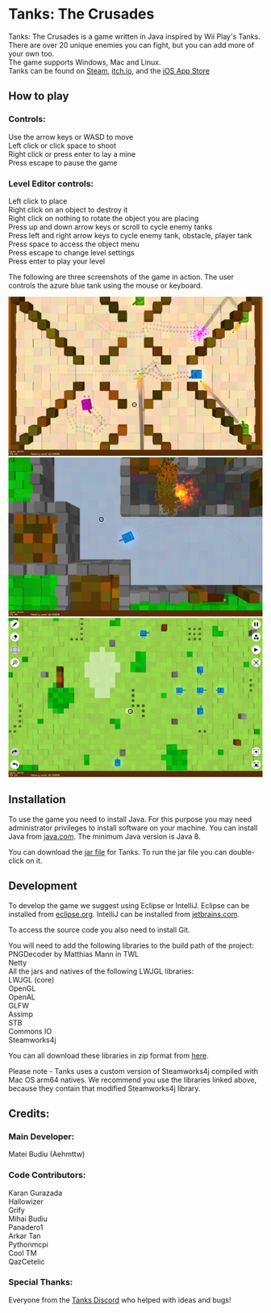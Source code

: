 # Tanks: The Crusades

Tanks: The Crusades is a game written in Java inspired by Wii Play's Tanks.<br>
There are over 20 unique enemies you can fight, but you can add more of your own too.<br>
The game supports Windows, Mac and Linux.<br>
Tanks can be found on [Steam](https://store.steampowered.com/app/1660910/Tanks_The_Crusades/), [itch.io](https://aehmttw.itch.io/tanks), and the [iOS App Store](https://apps.apple.com/us/app/tanks-the-crusades/id1508772262)

## How to play

### Controls: <br>
Use the arrow keys or WASD to move <br>
Left click or click space to shoot<br>
Right click or press enter to lay a mine<br>
Press escape to pause the game<br>

### Level Editor controls:<br>
Left click to place<br>
Right click on an object to destroy it<br>
Right click on nothing to rotate the object you are placing<br>
Press up and down arrow keys or scroll to cycle enemy tanks<br>
Press left and right arrow keys to cycle enemy tank, obstacle, player tank<br>
Press space to access the object menu<br>
Press escape to change level settings<br>
Press enter to play your level<br>

The following are three screenshots of the game in action. The user controls the azure blue tank using the mouse or keyboard.

![Gameplay](screenshot1.PNG)
![Gameplay](screenshot2.PNG)
![Gameplay](screenshot3.PNG)

## Installation

To use the game you need to install Java. For this purpose you may need
administrator privileges to install software on your machine. You can install Java 
from [java.com](https://java.com/download). The minimum Java version is Java 8.<br>

You can download the [jar file](https://1drv.ms/u/s!AnwBrt306BrJ-ltbmsJuG2pZdfVk?e=fg7P0k) for Tanks.
To run the jar file you can double-click on it. 

## Development

To develop the game we suggest using Eclipse or IntelliJ. Eclipse can be installed from 
[eclipse.org](http://www.eclipse.org/downloads/). IntelliJ can be installed from 
[jetbrains.com](https://www.jetbrains.com/idea/download/). <br>

To access the source code you also need to install Git.<br>

You will need to add the following libraries to the build path of the project: <br>
PNGDecoder by Matthias Mann in TWL<br>
Netty<br>
All the jars and natives of the following LWJGL libraries:<br>
LWJGL (core)<br>
OpenGL<br>
OpenAL<br>
GLFW<br>
Assimp<br>
STB<br>
Commons IO<br>
Steamworks4j<br>

You can all download these libraries in zip format from [here](https://1drv.ms/u/s!AnwBrt306BrJgdAzVSHeYse_cvCr-A?e=TnQrdM).

Please note - Tanks uses a custom version of Steamworks4j compiled with Mac OS arm64 natives. 
We recommend you use the libraries linked above, because they contain that modified Steamworks4j library. 

## Credits:

### Main Developer:
Matei Budiu (Aehmttw)<br>

### Code Contributors:
Karan Gurazada<br>
Hallowizer<br>
Grify<br>
Mihai Budiu<br>
Panadero1<br>
Arkar Tan<br>
Pythonmcpi<br>
Cool TM<br>
QazCetelic<br>

### Special Thanks:
Everyone from the [Tanks Discord](https://discord.gg/aWPaJD3) who helped with ideas and bugs!
